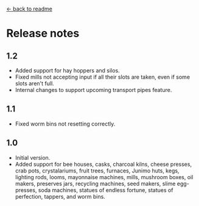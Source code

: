 ﻿[← back to readme](README.md)

# Release notes

## 1.2
* Added support for hay hoppers and silos.
* Fixed mills not accepting input if all their slots are taken, even if some slots aren't full.
* Internal changes to support upcoming transport pipes feature.

## 1.1
* Fixed worm bins not resetting correctly.

## 1.0
* Initial version.
* Added support for bee houses, casks, charcoal kilns, cheese presses, crab pots, crystalariums,
  fruit trees, furnaces, Junimo huts, kegs, lighting rods, looms, mayonnaise machines, mills,
  mushroom boxes, oil makers, preserves jars, recycling machines, seed makers, slime egg-presses,
  soda machines, statues of endless fortune, statues of perfection, tappers, and worm bins.
